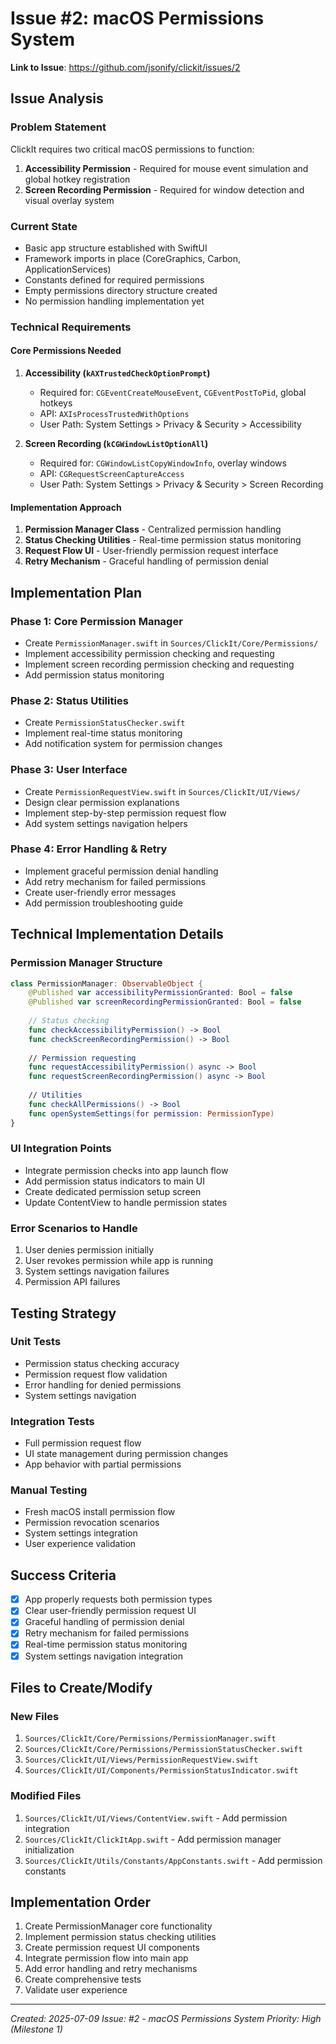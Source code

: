 # Issue #2: macOS Permissions System

**Link to Issue**: https://github.com/jsonify/clickit/issues/2

## Issue Analysis

### Problem Statement
ClickIt requires two critical macOS permissions to function:
1. **Accessibility Permission** - Required for mouse event simulation and global hotkey registration
2. **Screen Recording Permission** - Required for window detection and visual overlay system

### Current State
- Basic app structure established with SwiftUI
- Framework imports in place (CoreGraphics, Carbon, ApplicationServices)
- Constants defined for required permissions
- Empty permissions directory structure created
- No permission handling implementation yet

### Technical Requirements

#### Core Permissions Needed
1. **Accessibility (`kAXTrustedCheckOptionPrompt`)**
   - Required for: `CGEventCreateMouseEvent`, `CGEventPostToPid`, global hotkeys
   - API: `AXIsProcessTrustedWithOptions`
   - User Path: System Settings > Privacy & Security > Accessibility

2. **Screen Recording (`kCGWindowListOptionAll`)**
   - Required for: `CGWindowListCopyWindowInfo`, overlay windows
   - API: `CGRequestScreenCaptureAccess`
   - User Path: System Settings > Privacy & Security > Screen Recording

#### Implementation Approach
1. **Permission Manager Class** - Centralized permission handling
2. **Status Checking Utilities** - Real-time permission status monitoring
3. **Request Flow UI** - User-friendly permission request interface
4. **Retry Mechanism** - Graceful handling of permission denial

## Implementation Plan

### Phase 1: Core Permission Manager
- Create `PermissionManager.swift` in `Sources/ClickIt/Core/Permissions/`
- Implement accessibility permission checking and requesting
- Implement screen recording permission checking and requesting
- Add permission status monitoring

### Phase 2: Status Utilities
- Create `PermissionStatusChecker.swift` 
- Implement real-time status monitoring
- Add notification system for permission changes

### Phase 3: User Interface
- Create `PermissionRequestView.swift` in `Sources/ClickIt/UI/Views/`
- Design clear permission explanations
- Implement step-by-step permission request flow
- Add system settings navigation helpers

### Phase 4: Error Handling & Retry
- Implement graceful permission denial handling
- Add retry mechanism for failed permissions
- Create user-friendly error messages
- Add permission troubleshooting guide

## Technical Implementation Details

### Permission Manager Structure
```swift
class PermissionManager: ObservableObject {
    @Published var accessibilityPermissionGranted: Bool = false
    @Published var screenRecordingPermissionGranted: Bool = false
    
    // Status checking
    func checkAccessibilityPermission() -> Bool
    func checkScreenRecordingPermission() -> Bool
    
    // Permission requesting
    func requestAccessibilityPermission() async -> Bool
    func requestScreenRecordingPermission() async -> Bool
    
    // Utilities
    func checkAllPermissions() -> Bool
    func openSystemSettings(for permission: PermissionType)
}
```

### UI Integration Points
- Integrate permission checks into app launch flow
- Add permission status indicators to main UI
- Create dedicated permission setup screen
- Update ContentView to handle permission states

### Error Scenarios to Handle
1. User denies permission initially
2. User revokes permission while app is running
3. System settings navigation failures
4. Permission API failures

## Testing Strategy

### Unit Tests
- Permission status checking accuracy
- Permission request flow validation
- Error handling for denied permissions
- System settings navigation

### Integration Tests
- Full permission request flow
- UI state management during permission changes
- App behavior with partial permissions

### Manual Testing
- Fresh macOS install permission flow
- Permission revocation scenarios
- System settings integration
- User experience validation

## Success Criteria

- [x] App properly requests both permission types
- [x] Clear user-friendly permission request UI
- [x] Graceful handling of permission denial
- [x] Retry mechanism for failed permissions
- [x] Real-time permission status monitoring
- [x] System settings navigation integration

## Files to Create/Modify

### New Files
1. `Sources/ClickIt/Core/Permissions/PermissionManager.swift`
2. `Sources/ClickIt/Core/Permissions/PermissionStatusChecker.swift`
3. `Sources/ClickIt/UI/Views/PermissionRequestView.swift`
4. `Sources/ClickIt/UI/Components/PermissionStatusIndicator.swift`

### Modified Files
1. `Sources/ClickIt/UI/Views/ContentView.swift` - Add permission integration
2. `Sources/ClickIt/ClickItApp.swift` - Add permission manager initialization
3. `Sources/ClickIt/Utils/Constants/AppConstants.swift` - Add permission constants

## Implementation Order
1. Create PermissionManager core functionality
2. Implement permission status checking utilities
3. Create permission request UI components
4. Integrate permission flow into main app
5. Add error handling and retry mechanisms
6. Create comprehensive tests
7. Validate user experience

---

*Created: 2025-07-09*
*Issue: #2 - macOS Permissions System*
*Priority: High (Milestone 1)*
